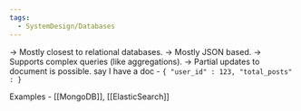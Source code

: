 ```yaml
---
tags:
  - SystemDesign/Databases
---
```

-> Mostly  closest to relational databases.
-> Mostly JSON based. 
-> Supports complex queries (like aggregations).
-> Partial updates to document is possible.
	say I have a doc - `{ "user_id" : 123, "total_posts" : }`

Examples - [[MongoDB]], [[ElasticSearch]]